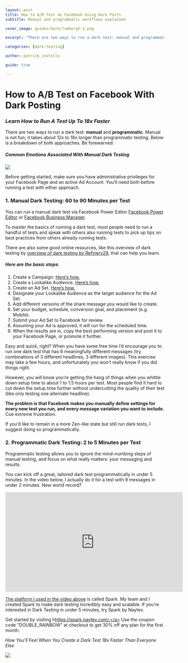 ```yaml
---
layout: post
title: How to A/B Test on Facebook Using Dark Posts
subtitle: Manual and programmatic workflows explained

cover_image: guides/dark/lumbergh-2.png

excerpt: "There are two ways to run a dark test: manual and programmatic. This article is a breakdown of both approaches."

categories: [dark-testing]

author: patrick_costello

guide: true

---
```


# How to A/B Test on Facebook With Dark Posting
### *Learn How to Run A Test Up To 18x Faster*


There are two ways to run a dark test: **manual** and **programmatic**. Manual is not fun; it takes about 12x to 18x longer than programmatic testing. Below is a breakdown of both approaches. Be forewarned:

##### Common Emotions Associated With Manual Dark Testing

<div class="full zoomable"><img src="/images/guides/dark/emotions.png"></div>

Before getting started, make sure you have administrative privileges for your Facebook Page and an active Ad Account. You’ll need both before running a test with either approach.

### 1. Manual Dark Testing: 60 to 90 Minutes per Test
You can run a manual dark test via Facebook Power Editor <a href="https://www.facebook.com/ads/manage/powereditor" target="_blank">Facebook Power Editor</a> or <a href="https://business.facebook.com/" target="_blank">Facebook Business Manager</a>.

To master the basics of running a dark test, most people need to run a handful of tests and speak with others also running tests to pick up tips on best practices from others already running tests. 

There are also some good online resources, like this overview of dark testing by <a href="http://intelligence.r29.com/post/97572432956/ab-testing-on-facebook" target="_blank">overview of dark testing by Refinery29,</a> that can help you learn.

##### Here are the basic steps:

1. Create a Campaign: <a href="https://www.facebook.com/business/help/958899790787765" target="_blank">Here’s how.</a>
2. Create a Lookalike Audience. <a href="https://www.facebook.com/business/help/465262276878947" target="_blank">Here’s how.</a>
3. Create an Ad Set. <a href="https://www.facebook.com/business/help/288772501274698" target="_blank">Here’s how.</a>
4. Designate your Lookalike Audience as the target audience for the Ad Set.
5. Add different versions of the share message you would like to create.
6. Set your budget, schedule, conversion goal, and placement (e.g. Mobile). 
7. Submit your Ad Set to Facebook for review.
8. Assuming your Ad is approved, it will run for the scheduled time.
9. When the results are in, copy the best performing version and post it to your Facebook Page, or promote it further.

Easy and quick, right? When you have some free time I’d encourage you to run one dark test that has 6 meaningfully different messages (try combinations of 3 different headlines, 3 different images). This exercise may take a few hours, and unfortunately you won’t really know if you did things right. 

However, you *will* know you’re getting the hang of things when you whittle down setup time to about 1 to 1.5 hours per test. Most people find it hard to cut down the setup time further without undercutting the quality of their test (like only testing one alternate headline). 

**The problem is that Facebook makes you manually define settings for every new test you run, and every message variation you want to include.** Cue extreme frustration.

If you’d like to remain in a more Zen-like state but still run dark tests, I suggest doing so programmatically.


### 2. Programmatic Dark Testing: 2 to 5 Minutes per Test

Programmatic testing allows you to ignore the mind-numbing steps of manual testing, and focus on what really matters: your messaging and results. 

You can kick off a great, tailored dark test programmatically in under 5 minutes. In the video below, I actually do it for a test with 9 messages in under 2 minutes. New world record?

<div class="text-center">
	<iframe width="560" height="315" src="https://www.youtube.com/embed/Mb4czYVAtEU" frameborder="0" allowfullscreen="allowfullscreen">Dark Testing Walkthrough</iframe>
</div>

<a href="https://spark.naytev.com/" target="_blank">The platform I used in the video above</a> is called Spark. My team and I created Spark to make dark testing incredibly easy and scalable. If you’re interested in Dark Testing in under 5 minutes, try Spark by Naytev.

Get started by visiting h<a href="https://spark.naytev.com/" target="_blank">https://spark.naytev.com/.</a> Use the coupon code "DOUBLE_RAINBOW" at checkout to get 30% off any plan for the first month.

*How You’ll Feel When You Create a Dark Test 18x Faster Than Everyone Else* 
<div class="full zoomable"><img src="/images/guides/dark/boxing.jpg"></div>